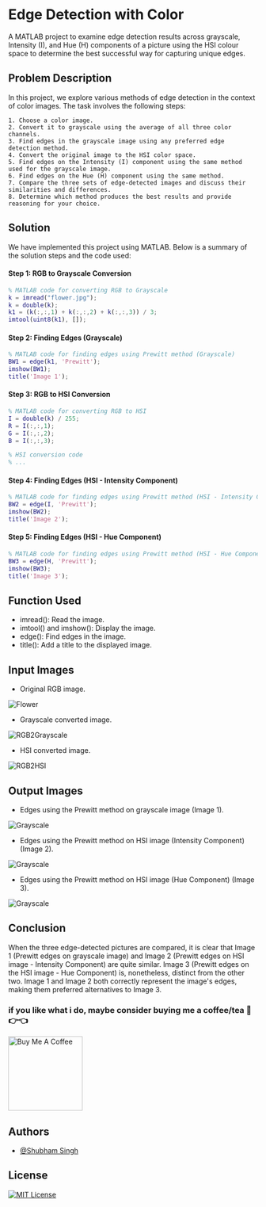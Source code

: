 
# Edge Detection with Color
A MATLAB project to examine edge detection results across grayscale, Intensity (I), and Hue (H) components of a picture using the HSI colour space to determine the best successful way for capturing unique edges.


## Problem Description
In this project, we explore various methods of edge detection in the context of color images. The task involves the following steps:

    1. Choose a color image.
    2. Convert it to grayscale using the average of all three color channels.
    3. Find edges in the grayscale image using any preferred edge detection method.
    4. Convert the original image to the HSI color space.
    5. Find edges on the Intensity (I) component using the same method used for the grayscale image.
    6. Find edges on the Hue (H) component using the same method.
    7. Compare the three sets of edge-detected images and discuss their similarities and differences.
    8. Determine which method produces the best results and provide reasoning for your choice.


## Solution
We have implemented this project using MATLAB. Below is a summary of the solution steps and the code used:

#### Step 1: RGB to Grayscale Conversion
```matlab
% MATLAB code for converting RGB to Grayscale
k = imread("flower.jpg");
k = double(k);
k1 = (k(:,:,1) + k(:,:,2) + k(:,:,3)) / 3;
imtool(uint8(k1), []);
```

#### Step 2: Finding Edges (Grayscale)
```matlab
% MATLAB code for finding edges using Prewitt method (Grayscale)
BW1 = edge(k1, 'Prewitt');
imshow(BW1);
title('Image 1');
```
#### Step 3: RGB to HSI Conversion
```matlab
% MATLAB code for converting RGB to HSI
I = double(k) / 255;
R = I(:,:,1);
G = I(:,:,2);
B = I(:,:,3);

% HSI conversion code
% ...
```
#### Step 4: Finding Edges (HSI - Intensity Component)
```matlab
% MATLAB code for finding edges using Prewitt method (HSI - Intensity Component)
BW2 = edge(I, 'Prewitt');
imshow(BW2);
title('Image 2');
```
#### Step 5: Finding Edges (HSI - Hue Component)
```matlab
% MATLAB code for finding edges using Prewitt method (HSI - Hue Component)
BW3 = edge(H, 'Prewitt');
imshow(BW3);
title('Image 3');
```
## Function Used
* imread(): Read the image.
* imtool() and imshow(): Display the image.
* edge(): Find edges in the image.
* title(): Add a title to the displayed image.



## Input Images
* Original RGB image.
  
![Flower](img/flower.jpg)

* Grayscale converted image.
  
![RGB2Grayscale](img/rgb2grayscale.png)

* HSI converted image.
  
![RGB2HSI](img/rgb2hsi.png)

## Output Images
* Edges using the Prewitt method on grayscale image (Image 1).
  
![Grayscale](img/grayscale.png)

* Edges using the Prewitt method on HSI image (Intensity Component) (Image 2).
  
![Grayscale](img/hsi1.png)

* Edges using the Prewitt method on HSI image (Hue Component) (Image 3).

![Grayscale](img/hsih.png)


## Conclusion
When the three edge-detected pictures are compared, it is clear that Image 1 (Prewitt edges on grayscale image) and Image 2 (Prewitt edges on HSI image - Intensity Component) are quite similar. Image 3 (Prewitt edges on the HSI image - Hue Component) is, nonetheless, distinct from the other two. Image 1 and Image 2 both correctly represent the image's edges, making them preferred alternatives to Image 3.

### if you like what i do, maybe consider buying me a coffee/tea 🥺👉👈
<a href="https://www.buymeacoffee.com/techs4shubq" target="_blank"><img src="https://cdn.buymeacoffee.com/buttons/v2/default-red.png" alt="Buy Me A Coffee" width="150" ></a>

## Authors

- [@Shubham Singh](https://github.com/Shubham722-227)


## License

[![MIT License](https://img.shields.io/badge/License-MIT-green.svg)](https://choosealicense.com/licenses/mit/)


